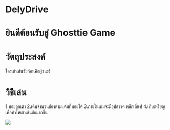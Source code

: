 # DelyDrive
# ยินดีต้อนรับสู่ Ghosttie Game
# วัตถุประสงค์
ใครเข้าเส้นชัยก่อนคือผู้ชนะ!
# วิธีเล่น 
1.ทอยลูกเต๋า
2.เดินจำนวนช่องตามแต้มที่ทอยได้
3.ภายในเกมจะมีอุปสรรค หลีกเลี่ยง!
4.เก็บเหรียญเพื่อทำให้เข้าเส้นชัยมากขึ้น


<image src =/snake.JPG>
 
